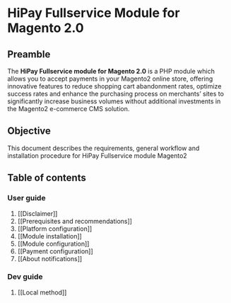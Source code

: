 # HiPay Fullservice Module for Magento 2.0

## Preamble

The **HiPay Fullservice module for Magento 2.0** is a PHP module which allows you to accept payments in your Magento2 online store, offering innovative features to reduce shopping cart abandonment rates, optimize success rates and enhance the purchasing process on merchants’ sites to significantly increase business volumes without additional investments in the Magento2 e-commerce CMS solution.

## Objective

This document describes the requirements, general workflow and installation procedure for HiPay Fullservice module Magento2

## Table of contents

### User guide

1. [[Disclaimer]]
2. [[Prerequisites and recommendations]]
3. [[Platform configuration]]
4. [[Module installation]]
5. [[Module configuration]]
6. [[Payment configuration]]
7. [[About notifications]]

### Dev guide

1. [[Local method]]
